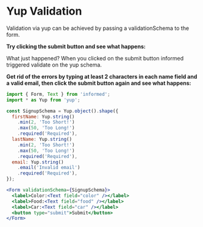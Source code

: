 # Yup Validation

Validation via yup can be achieved by passing a validationSchema to the form.

**Try clicking the submit button and see what happens:**

<!-- STORY -->

What just happened? When you clicked on the submit button informed triggered validate on the yup schema.

**Get rid of the errors by typing at least 2 characters in each name field and a valid email, then
click the submit button again and see what happens:**

<!-- IDFK Strange issue where i need this commnet or code formatting is messed up -->

```jsx
import { Form, Text } from 'informed';
import * as Yup from 'yup'; 

const SignupSchema = Yup.object().shape({
  firstName: Yup.string()
    .min(2, 'Too Short!')
    .max(50, 'Too Long!')
    .required('Required'),
  lastName: Yup.string()
    .min(2, 'Too Short!')
    .max(50, 'Too Long!')
    .required('Required'),
  email: Yup.string()
    .email('Invalid email')
    .required('Required'),
});

<Form validationSchema={SignupSchema}>
  <label>Color:<Text field="color" /></label>
  <label>Food:<Text field="food" /></label>
  <label>Car:<Text field="car" /></label>
  <button type="submit">Submit</button>
</Form>
```
